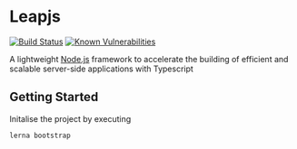# Leapjs

[![Build Status](https://travis-ci.org/WekanCompany/leapjs.svg?branch=master)](https://travis-ci.org/WekanCompany/leapjs)
[![Known Vulnerabilities](https://snyk.io/test/github/WekanCompany/leapjs/badge.svg)](https://snyk.io/test/github/WekanCompany/leapjs)

A lightweight <a href="http://nodejs.org" target="_blank">Node.js</a> framework to accelerate the building of efficient and scalable server-side applications with Typescript

## Getting Started

Initalise the project by executing

```javascript
lerna bootstrap
```
